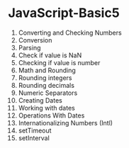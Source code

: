 # JavaScript-Basic5

1.	Converting and Checking Numbers
2.	Conversion
3.	Parsing
4.	Check if value is NaN
5.	Checking if value is number
6.	Math and Rounding
7.	Rounding integers
8.	Rounding decimals
9.	Numeric Separators
10.	Creating Dates
11.	Working with dates
12.	Operations With Dates
13.	Internationalizing Numbers (Intl)
14.	setTimeout
15.	setInterval
